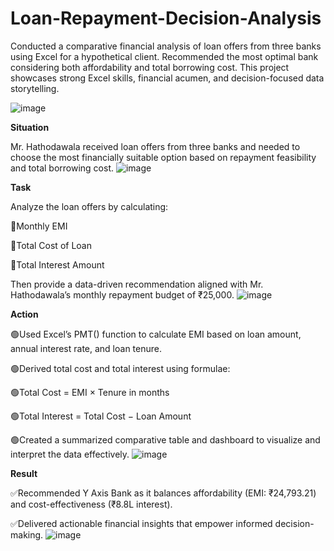 # Loan-Repayment-Decision-Analysis
Conducted a comparative financial analysis of loan offers from three banks using Excel for a hypothetical client. Recommended the most optimal bank considering both affordability and total borrowing cost. This project showcases strong Excel skills, financial acumen, and decision-focused data storytelling.

![image](https://github.com/user-attachments/assets/beffe88e-a5d9-42f2-a137-fc58b17c5e76)



**Situation**

Mr. Hathodawala received loan offers from three banks and needed to choose the most financially suitable option based on repayment feasibility and total borrowing cost.
![image](https://github.com/user-attachments/assets/9241e823-ae33-4906-805d-365c178b64da)


**Task**

Analyze the loan offers by calculating:

📌Monthly EMI

📌Total Cost of Loan

📌Total Interest Amount

Then provide a data-driven recommendation aligned with Mr. Hathodawala’s monthly repayment budget of ₹25,000.
![image](https://github.com/user-attachments/assets/c6c93d92-e35c-405e-9ec1-d98e456e50df)


**Action**

🟢Used Excel’s PMT() function to calculate EMI based on loan amount, annual interest rate, and loan tenure.

🟢Derived total cost and total interest using formulae:

🟢Total Cost = EMI × Tenure in months

🟢Total Interest = Total Cost − Loan Amount

🟢Created a summarized comparative table and dashboard to visualize and interpret the data effectively.
![image](https://github.com/user-attachments/assets/a2b8740e-d8e8-45e6-82e4-ed6b7303aa22)


**Result**

✅Recommended Y Axis Bank as it balances affordability (EMI: ₹24,793.21) and cost-effectiveness (₹8.8L interest).

✅Delivered actionable financial insights that empower informed decision-making.
![image](https://github.com/user-attachments/assets/3c032f44-b74a-4bb4-b9df-f50df12ac2a6)



